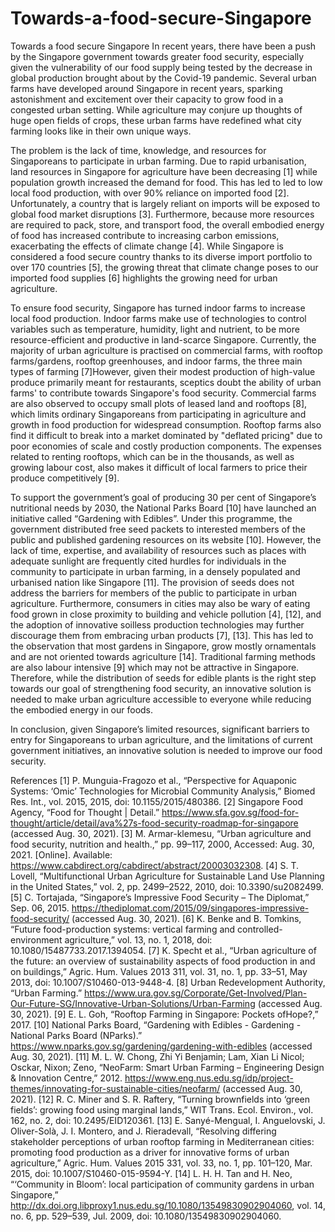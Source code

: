 # Towards-a-food-secure-Singapore
Towards a food secure Singapore
In recent years, there have been a push by the Singapore government towards greater food security, especially given the vulnerability of our food supply being tested by the decrease in global production brought about by the Covid-19 pandemic. Several urban farms have developed around Singapore in recent years, sparking astonishment and excitement over their capacity to grow food in a congested urban setting. While agriculture may conjure up thoughts of huge open fields of crops, these urban farms have redefined what city farming looks like in their own unique ways.

The problem is the lack of time, knowledge, and resources for Singaporeans to participate in urban farming. Due to rapid urbanisation, land resources in Singapore for agriculture have been decreasing [1] while population growth increased the demand for food. This has led to led to low local food production, with over 90% reliance on imported food [2]. Unfortunately, a country that is largely reliant on imports will be exposed to global food market disruptions [3]. Furthermore, because more resources are required to pack, store, and transport food, the overall embodied energy of food has increased contribute to increasing carbon emissions, exacerbating the effects of climate change [4]. While Singapore is considered a food secure country thanks to its diverse import portfolio to over 170 countries [5], the growing threat that climate change poses to our imported food supplies [6] highlights the growing need for urban agriculture.


To ensure food security, Singapore has turned indoor farms to increase local food production. Indoor farms make use of technologies to control variables such as temperature, humidity, light and nutrient, to be more resource-efficient and productive in land-scarce Singapore. Currently, the majority of urban agriculture is practised on commercial farms, with rooftop farms/gardens, rooftop greenhouses, and indoor farms, the three main types of farming [7]However, given their modest production of high-value produce primarily meant for restaurants, sceptics doubt the ability of urban farms' to contribute towards Singapore's food security. Commercial farms are also observed to occupy small plots of leased land and rooftops [8], which limits ordinary Singaporeans from participating in agriculture and growth in food production for widespread consumption. Rooftop farms also find it difficult to break into a market dominated by "deflated pricing" due to poor economies of scale and costly production components. The expenses related to renting rooftops, which can be in the thousands, as well as growing labour cost, also makes it difficult of local farmers to price their produce competitively [9].


To support the government’s goal of producing 30 per cent of Singapore’s nutritional needs by 2030, the National Parks Board [10] have launched an initiative called “Gardening with Edibles”. Under this programme, the government distributed free seed packets to interested members of the public and published gardening resources on its website [10]. However, the lack of time, expertise, and availability of resources such as places with adequate sunlight are frequently cited hurdles for individuals in the community to participate in urban farming, in a densely populated and urbanised nation like Singapore [11]. The provision of seeds does not address the barriers for members of the public to participate in urban agriculture. Furthermore, consumers in cities may also be wary of eating food grown in close proximity to building and vehicle pollution [4], [12], and the adoption of innovative soilless production technologies may further discourage them from embracing urban products [7], [13]. This has led to the observation that most gardens in Singapore, grow mostly ornamentals and are not oriented towards agriculture [14]. Traditional farming methods are also labour intensive [9] which may not be attractive in Singapore. Therefore, while the distribution of seeds for edible plants is the right step towards our goal of strengthening food security, an innovative solution is needed to make urban agriculture accessible to everyone while reducing the embodied energy in our foods.


In conclusion, given Singapore’s limited resources, significant barriers to entry for Singaporeans to urban agriculture, and the limitations of current government initiatives, an innovative solution is needed to improve our food security.

References
[1] P. Munguia-Fragozo et al., “Perspective for Aquaponic Systems: ‘Omic’ Technologies for Microbial Community Analysis,” Biomed Res. Int., vol. 2015, 2015, doi: 10.1155/2015/480386.
[2] Singapore Food Agency, “Food for Thought | Detail.” https://www.sfa.gov.sg/food-for-thought/article/detail/ava%27s-food-security-roadmap-for-singapore (accessed Aug. 30, 2021).
[3] M. Armar-klemesu, “Urban agriculture and food security, nutrition and health.,” pp. 99–117, 2000, Accessed: Aug. 30, 2021. [Online]. Available: https://www.cabdirect.org/cabdirect/abstract/20003032308.
[4] S. T. Lovell, “Multifunctional Urban Agriculture for Sustainable Land Use Planning in the United States,” vol. 2, pp. 2499–2522, 2010, doi: 10.3390/su2082499.
[5] C. Tortajada, “Singapore’s Impressive Food Security – The Diplomat,” Sep. 06, 2015. https://thediplomat.com/2015/09/singapores-impressive-food-security/ (accessed Aug. 30, 2021).
[6] K. Benke and B. Tomkins, “Future food-production systems: vertical farming and controlled-environment agriculture,” vol. 13, no. 1, 2018, doi: 10.1080/15487733.2017.1394054.
[7] K. Specht et al., “Urban agriculture of the future: an overview of sustainability aspects of food production in and on buildings,” Agric. Hum. Values 2013 311, vol. 31, no. 1, pp. 33–51, May 2013, doi: 10.1007/S10460-013-9448-4.
[8] Urban Redevelopment Authority, “Urban Farming.” https://www.ura.gov.sg/Corporate/Get-Involved/Plan-Our-Future-SG/Innovative-Urban-Solutions/Urban-Farming (accessed Aug. 30, 2021).
[9] E. L. Goh, “Rooftop Farming in Singapore: Pockets ofHope?,” 2017.
[10] National Parks Board, “Gardening with Edibles - Gardening - National Parks Board (NParks).” https://www.nparks.gov.sg/gardening/gardening-with-edibles (accessed Aug. 30, 2021).
[11] M. L. W. Chong, Zhi Yi Benjamin; Lam, Xian Li Nicol; Osckar, Nixon; Zeno, “NeoFarm: Smart Urban Farming – Engineering Design & Innovation Centre,” 2012. https://www.eng.nus.edu.sg/idp/project-themes/innovating-for-sustainable-cities/neofarm/ (accessed Aug. 30, 2021).
[12] R. C. Miner and S. R. Raftery, “Turning brownfields into ‘green fields’: growing food using marginal lands,” WIT Trans. Ecol. Environ., vol. 162, no. 2, doi: 10.2495/EID120361.
[13] E. Sanyé-Mengual, I. Anguelovski, J. Oliver-Solà, J. I. Montero, and J. Rieradevall, “Resolving differing stakeholder perceptions of urban rooftop farming in Mediterranean cities: promoting food production as a driver for innovative forms of urban agriculture,” Agric. Hum. Values 2015 331, vol. 33, no. 1, pp. 101–120, Mar. 2015, doi: 10.1007/S10460-015-9594-Y.
[14] L. H. H. Tan and H. Neo, “‘Community in Bloom’: local participation of community gardens in urban Singapore,” http://dx.doi.org.libproxy1.nus.edu.sg/10.1080/13549830902904060, vol. 14, no. 6, pp. 529–539, Jul. 2009, doi: 10.1080/13549830902904060.
